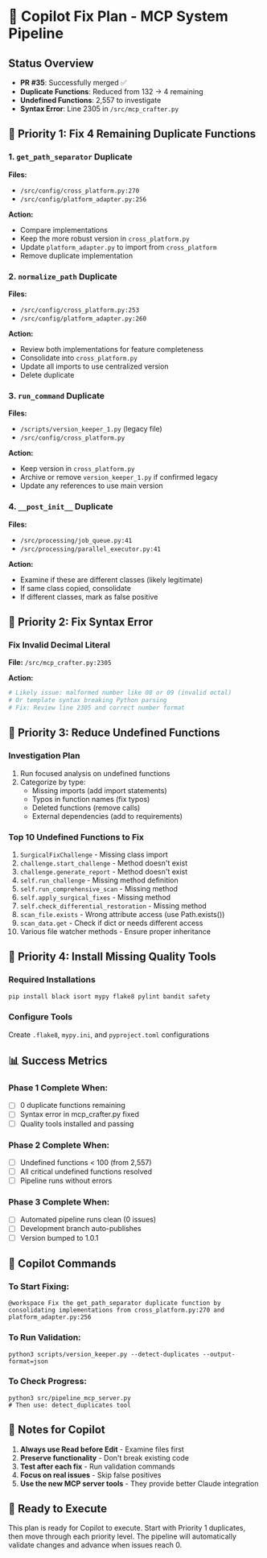 # 🚀 Copilot Fix Plan - MCP System Pipeline

## Status Overview
- **PR #35**: Successfully merged ✅
- **Duplicate Functions**: Reduced from 132 → 4 remaining
- **Undefined Functions**: 2,557 to investigate
- **Syntax Error**: Line 2305 in `/src/mcp_crafter.py`

## 🎯 Priority 1: Fix 4 Remaining Duplicate Functions

### 1. `get_path_separator` Duplicate
**Files:** 
- `/src/config/cross_platform.py:270`
- `/src/config/platform_adapter.py:256`

**Action:** 
- Compare implementations
- Keep the more robust version in `cross_platform.py`
- Update `platform_adapter.py` to import from `cross_platform`
- Remove duplicate implementation

### 2. `normalize_path` Duplicate  
**Files:**
- `/src/config/cross_platform.py:253`
- `/src/config/platform_adapter.py:260`

**Action:**
- Review both implementations for feature completeness
- Consolidate into `cross_platform.py`
- Update all imports to use centralized version
- Delete duplicate

### 3. `run_command` Duplicate
**Files:**
- `/scripts/version_keeper_1.py` (legacy file)
- `/src/config/cross_platform.py`

**Action:**
- Keep version in `cross_platform.py`
- Archive or remove `version_keeper_1.py` if confirmed legacy
- Update any references to use main version

### 4. `__post_init__` Duplicate
**Files:**
- `/src/processing/job_queue.py:41`
- `/src/processing/parallel_executor.py:41`

**Action:**
- Examine if these are different classes (likely legitimate)
- If same class copied, consolidate
- If different classes, mark as false positive

## 🎯 Priority 2: Fix Syntax Error

### Fix Invalid Decimal Literal
**File:** `/src/mcp_crafter.py:2305`

**Action:**
```python
# Likely issue: malformed number like 08 or 09 (invalid octal)
# Or template syntax breaking Python parsing
# Fix: Review line 2305 and correct number format
```

## 🎯 Priority 3: Reduce Undefined Functions

### Investigation Plan
1. Run focused analysis on undefined functions
2. Categorize by type:
   - Missing imports (add import statements)
   - Typos in function names (fix typos)
   - Deleted functions (remove calls)
   - External dependencies (add to requirements)

### Top 10 Undefined Functions to Fix
1. `SurgicalFixChallenge` - Missing class import
2. `challenge.start_challenge` - Method doesn't exist
3. `challenge.generate_report` - Method doesn't exist
4. `self.run_challenge` - Missing method definition
5. `self.run_comprehensive_scan` - Missing method
6. `self.apply_surgical_fixes` - Missing method
7. `self.check_differential_restoration` - Missing method
8. `scan_file.exists` - Wrong attribute access (use Path.exists())
9. `scan_data.get` - Check if dict or needs different access
10. Various file watcher methods - Ensure proper inheritance

## 🎯 Priority 4: Install Missing Quality Tools

### Required Installations
```bash
pip install black isort mypy flake8 pylint bandit safety
```

### Configure Tools
Create `.flake8`, `mypy.ini`, and `pyproject.toml` configurations

## 📊 Success Metrics

### Phase 1 Complete When:
- [ ] 0 duplicate functions remaining
- [ ] Syntax error in mcp_crafter.py fixed
- [ ] Quality tools installed and passing

### Phase 2 Complete When:
- [ ] Undefined functions < 100 (from 2,557)
- [ ] All critical undefined functions resolved
- [ ] Pipeline runs without errors

### Phase 3 Complete When:
- [ ] Automated pipeline runs clean (0 issues)
- [ ] Development branch auto-publishes
- [ ] Version bumped to 1.0.1

## 🤖 Copilot Commands

### To Start Fixing:
```
@workspace Fix the get_path_separator duplicate function by consolidating implementations from cross_platform.py:270 and platform_adapter.py:256
```

### To Run Validation:
```
python3 scripts/version_keeper.py --detect-duplicates --output-format=json
```

### To Check Progress:
```
python3 src/pipeline_mcp_server.py
# Then use: detect_duplicates tool
```

## 📝 Notes for Copilot

1. **Always use Read before Edit** - Examine files first
2. **Preserve functionality** - Don't break existing code
3. **Test after each fix** - Run validation commands
4. **Focus on real issues** - Skip false positives
5. **Use the new MCP server tools** - They provide better Claude integration

## 🚦 Ready to Execute

This plan is ready for Copilot to execute. Start with Priority 1 duplicates, then move through each priority level. The pipeline will automatically validate changes and advance when issues reach 0.